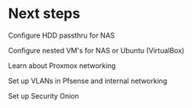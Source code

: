 # Next steps

Configure HDD passthru for NAS

Configure nested VM's for NAS or Ubuntu (VirtualBox)

Learn about Proxmox networking

Set up VLANs in Pfsense and internal networking

Set up Security Onion

